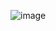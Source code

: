 ![image](https://user-images.githubusercontent.com/74384479/112679865-6dc12d00-8e4b-11eb-9393-c8a818af8b47.png)

